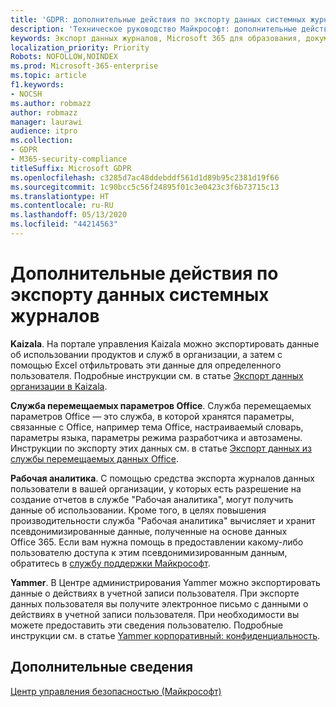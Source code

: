 ```yaml
---
title: 'GDPR: дополнительные действия по экспорту данных системных журналов'
description: 'Техническое руководство Майкрософт: дополнительные действия по экспорту данных журналов, созданных системой'
keywords: Экспорт данных журналов, Microsoft 365 для образования, документация по Microsoft 365, GDPR
localization_priority: Priority
Robots: NOFOLLOW,NOINDEX
ms.prod: Microsoft-365-enterprise
ms.topic: article
f1.keywords:
- NOCSH
ms.author: robmazz
author: robmazz
manager: laurawi
audience: itpro
ms.collection:
- GDPR
- M365-security-compliance
titleSuffix: Microsoft GDPR
ms.openlocfilehash: c3285d7ac48ddebddf561d1d89b95c2381d19f66
ms.sourcegitcommit: 1c90bcc5c56f24895f01c3e0423c3f6b73715c13
ms.translationtype: HT
ms.contentlocale: ru-RU
ms.lasthandoff: 05/13/2020
ms.locfileid: "44214563"
---
```

# <a name="additional-steps-to-export-system-generated-log-data"></a>Дополнительные действия по экспорту данных системных журналов

**Kaizala**. На портале управления Kaizala можно экспортировать данные об использовании продуктов и служб в организации, а затем с помощью Excel отфильтровать эти данные для определенного пользователя. Подробные инструкции см. в статье [Экспорт данных организации в Kaizala](https://docs.microsoft.com/office365/kaizala/export-or-delete-a-user-s-data).

**Служба перемещаемых параметров Office**. Служба перемещаемых параметров Office — это служба, в которой хранятся параметры, связанные с Office, например тема Office, настраиваемый словарь, параметры языка, параметры режима разработчика и автозамены. Инструкции по экспорту этих данных см. в статье [Экспорт данных из службы перемещаемых данных Office](https://docs.microsoft.com/microsoft-365/compliance/manage-gdpr-data-subject-requests-with-the-dsr-case-tool). 
 
**Рабочая аналитика**. С помощью средства экспорта журналов данных пользователи в вашей организации, у которых есть разрешение на создание отчетов в службе "Рабочая аналитика", могут получить данные об использовании. Кроме того, в целях повышения производительности служба "Рабочая аналитика" вычисляет и хранит псевдонимизированные данные, полученные на основе данных Office 365. Если вам нужна помощь в предоставлении какому-либо пользователю доступа к этим псевдонимизированным данным, обратитесь в [службу поддержки Майкрософт](https://support.microsoft.com/contactus/).

**Yammer**. В Центре администрирования Yammer можно экспортировать данные о действиях в учетной записи пользователя. При экспорте данных пользователя вы получите электронное письмо с данными о действиях в учетной записи пользователя. При необходимости вы можете предоставить эти сведения пользователю. Подробные инструкции см. в статье [Yammer корпоративный: конфиденциальность](https://docs.microsoft.com/yammer/manage-security-and-compliance/gdpr-requests-in-yammer-enterprise).

## <a name="learn-more"></a>Дополнительные сведения

[Центр управления безопасностью (Майкрософт)](https://www.microsoft.com/trust-center/privacy/gdpr-overview)



